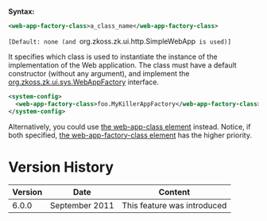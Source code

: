 **Syntax:**

```xml
<web-app-factory-class>a_class_name</web-app-factory-class>
```

`[Default: none (and `org.zkoss.zk.ui.http.SimpleWebApp` is used)]`

It specifies which class is used to instantiate the instance of the
implementation of the Web application. The class must have a default
constructor (without any argument), and implement the
[org.zkoss.zk.ui.sys.WebAppFactory](https://www.zkoss.org/javadoc/latest/zk/org/zkoss/zk/ui/sys/WebAppFactory.html)
interface.

```xml
<system-config>
  <web-app-factory-class>foo.MyKillerAppFactory</web-app-factory-class>
</system-config>
```

Alternatively, you could use [the web-app-class element]({{site.baseUrl}}/zk_config_ref/The_system-config_Element/The_web-app-class_Element)
instead. Notice, if both specified, [the web-app-factory-class element]({{site.baseUrl}}/zk_config_ref/The_system-config_Element/The_web-app-factory-class_Element)
has the higher priority.

# Version History

| Version | Date           | Content                     |
|---------|----------------|-----------------------------|
| 6.0.0   | September 2011 | This feature was introduced |
